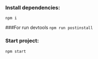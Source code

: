 ### Install dependencies:
```npm i```

###For run devtools
```npm run postinstall```

### Start project:
```npm start```
